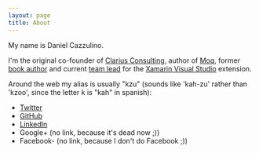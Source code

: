 ```yaml
---
layout: page
title: About
---
```


My name is Daniel Cazzulino. 

I'm the original co-founder of [Clarius Consulting](http://www.clariusconsulting.net), author of [Moq](https://github.com/Moq/moq4), former [book author](http://www.amazon.com/s/ref=nb_sb_noss?url=search-alias%3Daps&field-keywords=Daniel+Cazzulino) and current [team lead](http://blog.xamarin.com/xamarin-acquires-visual-studio-division-of-clarius-consulting/) for the [Xamarin Visual Studio](https://xamarin.com/visual-studio) extension.

Around the web my alias is usually "kzu" (sounds like 'kah-zu' rather than 'kzoo', since the letter k is "kah" in spanish):

- [Twitter](http://twitter.com/kzu)
- [GitHub](https://github.com/kzu)
- [LinkedIn](http://www.linkedin.com/in/kzu)
- Google+ (no link, because it's dead now ;))
- Facebook- (no link, because I don't do Facebook ;))
